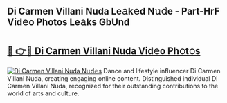 ## Di Carmen Villani Nuda Le𝚊k𝚎d N𝚞𝚍e - Part-HrF Vid𝚎o Photos Le𝚊ks GbUnd

# <h2><a href="http://fbf0dn.evod.top/?m=Di+Carmen+Villani+Nuda">🔗 👉🔴 Di Carmen Villani Nuda Vid𝚎o Ph𝚘t𝚘s</a></h2>

[![Di Carmen Villani Nuda N𝚞d𝚎s](https://i.imgur.com/8V9OHl7.gif)](http://fbf0dn.evod.top/?m=Di+Carmen+Villani+Nuda)
Dance and lifestyle influencer Di Carmen Villani Nuda, creating engaging online content. Distinguished individual Di Carmen Villani Nuda, recognized for their outstanding contributions to the world of arts and culture. 
